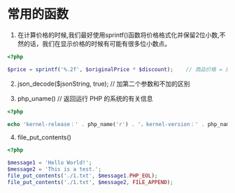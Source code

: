 # 常用的函数

1. 在计算价格的时候,我们最好使用sprintf()函数将价格格式化并保留2位小数,不然的话，我们在显示价格的时候有可能有很多位小数点。
```php
<?php

$price = sprintf('%.2f', $originalPrice * $discount);    // 商品价格 = 原价 * 折扣
```

2. json_decode($jsonString, true);  // 加第二个参数和不加的区别

3. php_uname()  //  返回运行 PHP 的系统的有关信息
```php
<?php

echo 'kernel-release：' . php_name('r') . '，kernel-version：' . php_name('v');
```

4. file_put_contents()
```php
<?php

$message1 = 'Hello World!';
$message2 = 'This is a test.';
file_put_contents('./1.txt', $message1.PHP_EOL);
file_put_contents('./1.txt', $message2, FILE_APPEND);
```
